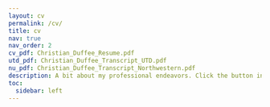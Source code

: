 ```yaml
---
layout: cv
permalink: /cv/
title: cv
nav: true
nav_order: 2
cv_pdf: Christian_Duffee_Resume.pdf
utd_pdf: Christian_Duffee_Transcript_UTD.pdf
nu_pdf: Christian_Duffee_Transcript_Northwestern.pdf
description: A bit about my professional endeavors. Click the button in the top right to view a more printer-friendly (and complete!) cv. You can also find my University of Texas at Dallas or Northwestern University transcripts if you would like.
toc:
  sidebar: left
---
```

